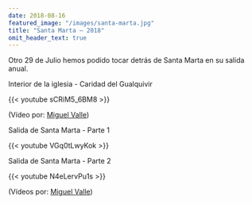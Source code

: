 ```yaml
---
date: 2018-08-16
featured_image: "/images/santa-marta.jpg"
title: "Santa Marta – 2018"
omit_header_text: true
---
```


Otro 29 de Julio hemos podido tocar detrás de Santa Marta en su salida anual.

Interior de la iglesia - Caridad del Gualquivir

{{< youtube sCRiM5_6BM8 >}}

(Vídeo por: [Miguel Valle](https://www.youtube.com/channel/UC_1xXu868_S8RZhDzsOBErA))

Salida de Santa Marta - Parte 1

{{< youtube VGq0tLwyKok >}}

Salida de Santa Marta - Parte 2

{{< youtube N4eLervPu1s >}}

(Vídeos por: [Miguel Valle](https://www.youtube.com/channel/UC_1xXu868_S8RZhDzsOBErA))
